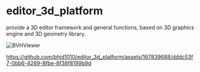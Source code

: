 # editor_3d_platform
provide a 3D editor framework and general functions, based on 3D graphics engine and 3D geometry library.


![BVHViewer](https://github.com/bhjd1010/editor_3d_platform/assets/167839688/0275f70c-b46d-494a-a518-55c9a6f99ebc)


https://github.com/bhjd1010/editor_3d_platform/assets/167839688/dddc53f7-0bb6-4289-8fbe-8f38f8199b9d

